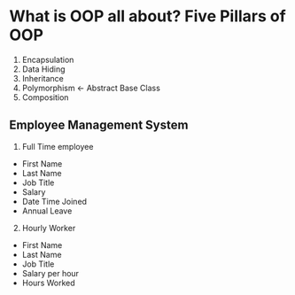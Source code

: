 # What is OOP all about? Five Pillars of OOP
1. Encapsulation
2. Data Hiding
3. Inheritance
4. Polymorphism <- Abstract Base Class
5. Composition

## Employee Management System
1. Full Time employee
- First Name
- Last Name
- Job Title
- Salary
- Date Time Joined
- Annual Leave

2. Hourly Worker
- First Name
- Last Name
- Job Title
- Salary per hour
- Hours Worked